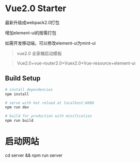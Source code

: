 # Vue2.0 Starter


最新升级成webpack2.0打包

增加element-ui的按需打包

如需开发移动端，可以修改element-ui为mint-ui


> vue2.0 全家桶启动模板


> Vue2.0+vue-router2.0+Vuex2.0+Vue-resource+element-ui

## Build Setup

``` bash
# install dependencies
npm install

# serve with hot reload at localhost:8080
npm run dev

# build for production with minification
npm run build
```
# 启动网站
cd server && npm run server
